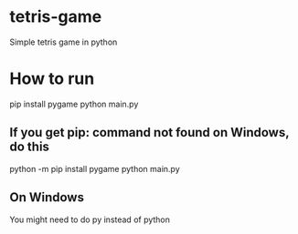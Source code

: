 # tetris-game
Simple tetris game in python

# How to run
pip install pygame
python main.py

## If you get pip: command not found on Windows, do this
python -m pip install pygame
python main.py

## On Windows
You might need to do py instead of python